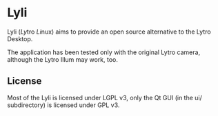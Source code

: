 # Lyli

Lyli (*Ly*tro *Li*nux) aims to provide an open source alternative to the Lytro Desktop.

The application has been tested only with the original Lytro camera, although the Lytro Illum
may work, too.

## License
Most of the Lyli is licensed under LGPL v3, only the Qt GUI (in the ui/ subdirectory)
is licensed under GPL v3.
